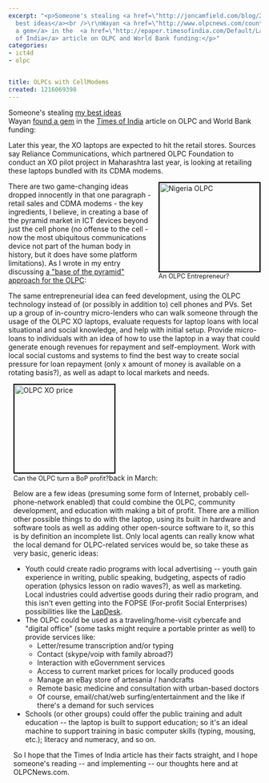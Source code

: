 ```yaml
---
excerpt: "<p>Someone's stealing <a href=\"http://joncamfield.com/blog/2008/03/rethinking_the_olpc_distributi.html\">my
  best ideas</a><br />\r\nWayan <a href=\"http://www.olpcnews.com/countries/india/retail_sales_cdma_xo_laptops.html\">found
  a gem</a> in the  <a href=\"http://epaper.timesofindia.com/Default/Layout/Includes/ET/ArtWin.asp?From=Archive&Source=Page&Skin=ET&BaseHref=ETD%2F2008%2F06%2F24&ViewMode=HTML&GZ=T&PageLabel=8&EntityId=Ar00805&AppName=1&FontSize=l1\">Times
  of India</a> article on OLPC and World Bank funding:</p>"
categories:
- ict4d
- olpc


title: OLPCs with CellModems
created: 1216069398
---
```

<p>Someone's stealing <a href="http://joncamfield.com/blog/2008/03/rethinking_the_olpc_distributi.html">my best ideas</a><br />
Wayan <a href="http://www.olpcnews.com/countries/india/retail_sales_cdma_xo_laptops.html">found a gem</a> in the  <a href="http://epaper.timesofindia.com/Default/Layout/Includes/ET/ArtWin.asp?From=Archive&Source=Page&Skin=ET&BaseHref=ETD%2F2008%2F06%2F24&ViewMode=HTML&GZ=T&PageLabel=8&EntityId=Ar00805&AppName=1&FontSize=l1">Times of India</a> article on OLPC and World Bank funding:</p>

Later this year, the XO laptops are expected to hit the retail stores. Sources say Reliance Communications, which partnered OLPC Foundation to conduct an XO pilot project in Maharashtra last year, is looking at retailing these laptops bundled with its CDMA modems.

<div style="float: right; margin-left: 10px; margin-bottom: 10px;"><a href="http://news.com.com/2300-1041_3-6175025-8.html?tag=ne.gall.pg"><img alt="Nigeria OLPC" src="http://www.olpcnews.com/images/olpnc-school.jpg" style="border: 2px solid rgb(0, 0, 0); width: 200px; height: 176px;"></a><br><span style="font-size: 0.9em; margin-top: 0px;">An OLPC Entrepreneur?</span></div>There are two game-changing ideas dropped innocently in that one paragraph - retail sales and CDMA modems - the key ingredients, I believe, in creating a base of the pyramid market in ICT devices beyond just the cell phone (no offense to the cell - now the most ubiquitous communications device not part of the human body in history, but it does have some platform limitations).  As I wrote in my entry discussing <a href="http://joncamfield.com/blog/2008/03/rethinking_the_olpc_distributi.html">a "base of the pyramid" approach for the OLPC</a>:

The same entrepreneurial idea can feed development, using the OLPC technology instead of (or possibly in addition to) cell phones and PVs.  Set up a group of in-country micro-lenders who can walk someone through the usage of the OLPC XO laptops, evaluate requests for laptop loans with local situational and social knowledge, and help with initial setup.  Provide micro-loans to individuals with an idea of how to use the laptop in a way that could generate enough revenues for repayment and self-employment.  Work with local social customs and systems to find the best way to create social pressure for loan repayment (only x amount of money is available on a rotating basis?), as well as adapt to local markets and needs. 

<div style="float: right; margin-left: 10px; margin-bottom: 5px;"><a href="http://www.flickr.com/photos/9618247@N06/698162673/"><img src="http://www.olpcnews.com/images/188-olpc.jpg" style="border: 2px solid rgb(0, 0, 0); width: 200px; height: 175px;" alt="OLPC XO price"></a><br><span style="font-size: 0.9em; margin-top: 0px;">Can the OLPC turn a BoP profit?</span></divSo the technology is powerful when you combine the pieces of the rugged and portable XO laptop, off-grid power capabilities, and a cell-network Internet connection.  The only piece lacking is the business model to repay the loan for the laptop, modem/power marginal costs, and make a living, but in a few minutes I was able to come up with the list below <a href="http://joncamfield.com/blog/2008/03/rethinking_the_olpc_distributi.html">back in March</a>:


Below are a few ideas (presuming some form of Internet, probably cell-phone-network enabled) that could combine the OLPC, community development, and education with making a bit of profit. There are a million other possible things to do with the laptop, using its built in hardware and software tools as well as adding other open-source software to it, so this is by definition an incomplete list.  Only local agents can really know what the local demand for OLPC-related services would be, so take these as very basic, generic ideas:

<ul><li>Youth could create radio programs with local advertising -- youth gain experience in writing, public speaking, budgeting, aspects of radio operation (physics lesson on radio waves?), as well as marketing.  Local industries could advertise goods during their radio program, and this isn't even getting into the FOPSE (For-profit Social Enterprises) possibilities like the <a href="http://www.nextbillion.net/blogs/2008/02/28/the-truth-about-lapdesk-a-south-african-fopse-an-interview-with-dan-isenberg-hbs-professor" target="_blank">LapDesk</a>.</li><li>The OLPC could be used as a traveling/home-visit cybercafe and "digital office" (some tasks might require a portable printer as well) to provide services like:<ul><li>Letter/resume transcription and/or typing</li><li>Contact (skype/voip with family abroad?)</li><li>Interaction with eGovernment services</li><li>Access to current market prices for locally produced goods</li><li>Manage an eBay store of artesania / handcrafts</li><li>Remote basic medicine and consultation with urban-based doctors</li><li>Of course, email/chat/web surfing/entertainment and the like if there's a demand for such services</li></ul></li><li>Schools (or other groups) could offer the public training and adult education -- the laptop is built to support education; so it's an ideal machine to support training in basic computer skills (typing, mousing, etc.); literacy and numeracy, and so on.</li></ul>


<p>So I hope that the Times of India article has their facts straight, and I hope someone's reading -- and implementing -- our thoughts here and at OLPCNews.com.  </p>
